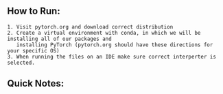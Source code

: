 ## How to Run:
    1. Visit pytorch.org and download correct distribution
    2. Create a virtual environment with conda, in which we will be installing all of our packages and
       installing PyTorch (pytorch.org should have these directions for your specific OS)
    3. When running the files on an IDE make sure correct interperter is selected. 


## Quick Notes:
